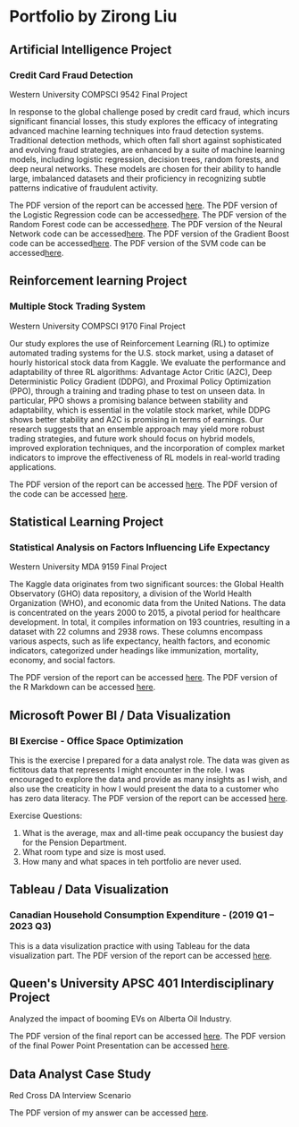 # Portfolio by Zirong Liu

## Artificial Intelligence Project
### Credit Card Fraud Detection
Western University COMPSCI 9542 Final Project

In response to the global challenge posed by credit card fraud, which incurs significant financial losses, this study explores the efficacy of integrating advanced machine learning techniques into fraud detection systems. Traditional detection methods, which often fall short against sophisticated and evolving fraud strategies, are enhanced by a suite of machine learning models, including logistic regression, decision trees, random forests, and deep neural networks. These models are chosen for their ability to handle large, imbalanced datasets and their proficiency in recognizing subtle patterns indicative of fraudulent activity.

The PDF version of the report can be accessed [here](https://github.com/zirongl/zirongl/blob/main/Examples/Credit_Card_Fraud_Detection.pdf). 
The PDF version of the Logistic Regression code can be accessed[here](https://github.com/zirongl/zirongl/blob/main/Examples/Credit_Card_Fraud_Logistic_Regression.ipynb).
The PDF version of the Random Forest code can be accessed[here](https://github.com/zirongl/zirongl/blob/main/Examples/Credit_Card_Fraud_Random_Forest.ipynb).
The PDF version of the Neural Network code can be accessed[here](https://github.com/zirongl/zirongl/blob/main/Examples/Feed_Forward_Neural_Network.ipynb).
The PDF version of the Gradient Boost code can be accessed[here](https://github.com/zirongl/zirongl/blob/main/Examples/Credit_Card_Fraud_Gradient_Boost.ipynb).
The PDF version of the SVM code can be accessed[here](https://github.com/zirongl/zirongl/blob/main/Examples/Credit_Card_Detection_SVM.ipynb).

## Reinforcement learning Project
### Multiple Stock Trading System
Western University COMPSCI 9170 Final Project

Our study explores the use of Reinforcement Learning (RL) to optimize automated trading systems for the U.S. stock market, using a dataset of hourly historical stock data from Kaggle. We evaluate the performance and adaptability of three RL algorithms: Advantage Actor Critic (A2C), Deep Deterministic Policy Gradient (DDPG), and Proximal Policy Optimization (PPO), through a training and trading phase to test on unseen data. In particular, PPO shows a promising balance between stability and adaptability, which is essential in the volatile stock market, while DDPG shows better stability and A2C is promising in terms of earnings. Our research suggests that an ensemble approach may yield more robust trading strategies, and future work should focus on hybrid models, improved exploration techniques, and the incorporation of complex market indicators to improve the effectiveness of RL models in real-world trading applications. 

The PDF version of the report can be accessed [here](https://github.com/zirongl/zirongl/blob/main/Examples/Multi_Stock_Trading.pdf). 
The PDF version of the code can be accessed [here](https://github.com/zirongl/zirongl/blob/main/Examples/Code.ipynb).

## Statistical Learning Project
### Statistical Analysis on Factors Influencing Life Expectancy
Western University MDA 9159 Final Project

The Kaggle data originates from two significant sources: the Global Health Observatory (GHO)
data repository, a division of the World Health Organization (WHO), and economic data from the
United Nations. The data is concentrated on the years 2000 to 2015, a pivotal period for healthcare
development. In total, it compiles information on 193 countries, resulting in a dataset with 22
columns and 2938 rows. These columns encompass various aspects, such as life expectancy, health
factors, and economic indicators, categorized under headings like immunization, mortality,
economy, and social factors.

The PDF version of the report can be accessed [here](https://github.com/zirongl/zirongl/blob/main/Examples/STAT_Final_Report_MLZL.pdf). 
The PDF version of the R Markdown can be accessed [here](https://github.com/zirongl/zirongl/blob/main/Examples/Final.pdf).

## Microsoft Power BI / Data Visualization
### BI Exercise - Office Space Optimization
This is the exercise I prepared for a data analyst role. The data was given as fictitous data that represents I might encounter in the role. I was encouraged to explore the data and provide as many insights as I wish, and also use the creaticity in how I would present the data to a customer who has zero data literacy. The PDF version of the report can be accessed [here](https://github.com/zirongl/zirongl/blob/main/Examples/Office%20Space%20Optimization_pbi_example.pdf).

Exercise Questions:
1. What is the average, max and all-time peak occupancy the busiest day for the Pension Department.
2. What room type and size is most used.
3. How many and what spaces in teh portfolio are never used.

## Tableau / Data Visualization
### Canadian Household Consumption Expenditure - (2019 Q1 – 2023 Q3)
This is a data visulization practice with using Tableau for the data visualization part. The PDF version of the report can be accessed [here](https://github.com/zirongl/zirongl/blob/main/Examples/Assignment1_Tableau.pdf).

<!---
zirongl/zirongl is a ✨ special ✨ repository because its `README.md` (this file) appears on your GitHub profile.
You can click the Preview link to take a look at your changes.
--->

## Queen's University APSC 401 Interdisciplinary Project
Analyzed the impact of booming EVs on Alberta Oil Industry.

The PDF version of the final report can be accessed [here](https://github.com/zirongl/zirongl/blob/main/Examples/APSC401_FinalReport.pdf).
The PDF version of the final Power Point Presentation can be accessed [here](https://github.com/zirongl/zirongl/blob/main/Examples/Canada's%20Energy%20Transition%20_FinalPresentation.pdf).

## Data Analyst Case Study 
Red Cross DA Interview Scenario 


The PDF version of my answer can be accessed [here](https://github.com/zirongl/zirongl/blob/main/Examples/ZirongLiu___RedCrossQs.pdf).
